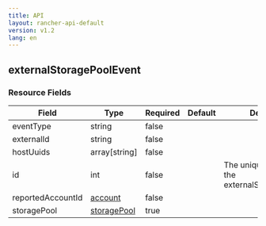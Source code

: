 ```yaml
---
title: API
layout: rancher-api-default
version: v1.2
lang: en
---
```


## externalStoragePoolEvent





### Resource Fields

Field | Type | Required | Default | Description
---|---|---|---|---
eventType | string | false |  | 
externalId | string | false |  | 
hostUuids | array[string] | false |  | 
id | int | false |  | The unique identifier for the externalStoragePoolEvent
reportedAccountId | [account]({{site.baseurl}}/rancher/{{page.version}}/{{page.lang}}/api/api-resources/account/) | false |  | 
storagePool | [storagePool]({{site.baseurl}}/rancher/{{page.version}}/{{page.lang}}/api/api-resources/storagePool/) | true |  | 

